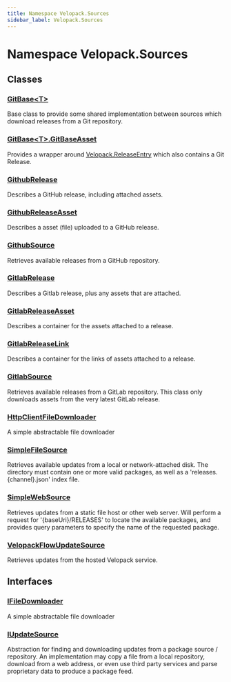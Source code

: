 ```yaml
---
title: Namespace Velopack.Sources
sidebar_label: Velopack.Sources
---
```

# Namespace Velopack.Sources
## Classes
### [GitBase&lt;T&gt;](../Velopack.Sources/GitBase`T`)
Base class to provide some shared implementation between sources which download releases from a Git repository.
### [GitBase&lt;T&gt;.GitBaseAsset](../Velopack.Sources/GitBase`T`.GitBaseAsset)
Provides a wrapper around [Velopack.ReleaseEntry](../Velopack/ReleaseEntry) which also contains a Git Release.
### [GithubRelease](../Velopack.Sources/GithubRelease)
Describes a GitHub release, including attached assets.
### [GithubReleaseAsset](../Velopack.Sources/GithubReleaseAsset)
Describes a asset (file) uploaded to a GitHub release.
### [GithubSource](../Velopack.Sources/GithubSource)
Retrieves available releases from a GitHub repository.
### [GitlabRelease](../Velopack.Sources/GitlabRelease)
Describes a Gitlab release, plus any assets that are attached.
### [GitlabReleaseAsset](../Velopack.Sources/GitlabReleaseAsset)
Describes a container for the assets attached to a release.
### [GitlabReleaseLink](../Velopack.Sources/GitlabReleaseLink)
Describes a container for the links of assets attached to a release.
### [GitlabSource](../Velopack.Sources/GitlabSource)
Retrieves available releases from a GitLab repository. This class only
downloads assets from the very latest GitLab release.
### [HttpClientFileDownloader](../Velopack.Sources/HttpClientFileDownloader)
A simple abstractable file downloader
### [SimpleFileSource](../Velopack.Sources/SimpleFileSource)
Retrieves available updates from a local or network-attached disk. The directory
must contain one or more valid packages, as well as a 'releases.{channel}.json' index file.
### [SimpleWebSource](../Velopack.Sources/SimpleWebSource)
Retrieves updates from a static file host or other web server. 
Will perform a request for '{baseUri}/RELEASES' to locate the available packages,
and provides query parameters to specify the name of the requested package.
### [VelopackFlowUpdateSource](../Velopack.Sources/VelopackFlowUpdateSource)
Retrieves updates from the hosted Velopack service.
## Interfaces
### [IFileDownloader](../Velopack.Sources/IFileDownloader)
A simple abstractable file downloader
### [IUpdateSource](../Velopack.Sources/IUpdateSource)
Abstraction for finding and downloading updates from a package source / repository.
An implementation may copy a file from a local repository, download from a web address, 
or even use third party services and parse proprietary data to produce a package feed.
